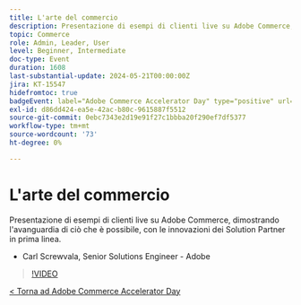 ```yaml
---
title: L'arte del commercio
description: Presentazione di esempi di clienti live su Adobe Commerce, dimostrando l'avanguardia di ciò che è possibile, con le innovazioni dei Solution Partner in prima linea.
topic: Commerce
role: Admin, Leader, User
level: Beginner, Intermediate
doc-type: Event
duration: 1608
last-substantial-update: 2024-05-21T00:00:00Z
jira: KT-15547
hidefromtoc: true
badgeEvent: label="Adobe Commerce Accelerator Day" type="positive" url="https://experienceleague.adobe.com/en/docs/events/apac-commerce-recordings/2024/overview"
exl-id: d86dd424-ea5e-42ac-b80c-9615887f5512
source-git-commit: 0ebc7343e2d19e91f27c1bbba20f290ef7df5377
workflow-type: tm+mt
source-wordcount: '73'
ht-degree: 0%

---
```


# L&#39;arte del commercio

Presentazione di esempi di clienti live su Adobe Commerce, dimostrando l&#39;avanguardia di ciò che è possibile, con le innovazioni dei Solution Partner in prima linea.

+ Carl Screwvala, Senior Solutions Engineer - Adobe

>[!VIDEO](https://video.tv.adobe.com/v/3429274/?learn=on)

[&lt; Torna ad Adobe Commerce Accelerator Day](./overview.md)
